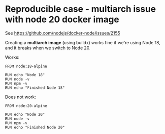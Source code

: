 # Reproducible case - multiarch issue with node 20 docker image

See https://github.com/nodejs/docker-node/issues/2155

Creating a **multiarch image** (using buildx) works fine if we're using Node 18, and it breaks when we switch to Node 20.

Works:

```
FROM node:18-alpine

RUN echo "Node 18"
RUN node -v
RUN npm -v
RUN echo "Finished Node 18"
```

Does not work:

```
FROM node:20-alpine

RUN echo "Node 20"
RUN node -v
RUN npm -v
RUN echo "Finished Node 20"
```
